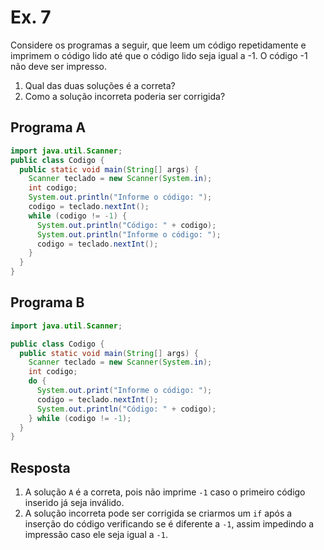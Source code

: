 # Ex. 7

Considere os programas a seguir, que leem um código repetidamente e imprimem o
código lido até que o código lido seja igual a -1. O código -1 não deve ser impresso.

1. Qual das duas soluções é a correta?
2. Como a solução incorreta poderia ser corrigida?


## Programa A
```java
import java.util.Scanner;
public class Codigo {
  public static void main(String[] args) {
    Scanner teclado = new Scanner(System.in);
    int codigo;
    System.out.println("Informe o código: ");
    codigo = teclado.nextInt();
    while (codigo != -1) {
      System.out.println("Código: " + codigo);
      System.out.println("Informe o código: ");
      codigo = teclado.nextInt();
    }
  }
}
```

## Programa B

```java
import java.util.Scanner;

public class Codigo {
  public static void main(String[] args) {
    Scanner teclado = new Scanner(System.in);
    int codigo;
    do {
      System.out.print("Informe o código: ");
      codigo = teclado.nextInt();
      System.out.println("Código: " + codigo);
    } while (codigo != -1);
  }
}
```


## Resposta
1. A solução `A` é a correta, pois não imprime `-1` caso o primeiro código inserido já seja inválido.
2. A solução incorreta pode ser corrigida se criarmos um `if` após a inserção do código verificando se é diferente a `-1`, assim impedindo a impressão caso ele seja igual a `-1`.